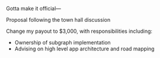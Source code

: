 Gotta make it official—

Proposal following the town hall discussion

Change my payout to $3,000, with responsibilities including:
- Ownership of subgraph implementation
- Advising on high level app architecture and road mapping
